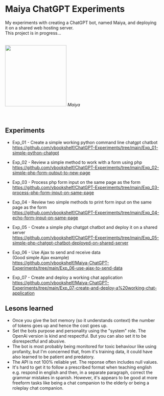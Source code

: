 # Maiya ChatGPT Experiments
My experiments with creating a ChatGPT bot, named Maiya, and deploying it on a shared web hosting server.<br>
This project is in progress...

<br>
<img src="https://github.com/vbookshelf/Maiya-ChatGPT-Experiments/blob/main/images/teacher-gf0ffa24b0_640.png" width="200"></img>
<i>Maiya</i><br>

<br>

<br>

## Experiments

- Exp_01 - Create a simple working python command line chatgpt chatbot<br>
https://github.com/vbookshelf/ChatGPT-Experiments/tree/main/Exp_01-simple-python-chatgpt

- Exp_02 - Review a simple method to work with a form using php<br>
https://github.com/vbookshelf/ChatGPT-Experiments/tree/main/Exp_02-simple-php-form-output-to-new-page

- Exp_03 - Process php form input on the same page as the form<br>
https://github.com/vbookshelf/ChatGPT-Experiments/tree/main/Exp_03-process-php-form-input-on-same-page

- Exp_04 - Review two simple methods to print form input on the same page as the form<br>
https://github.com/vbookshelf/ChatGPT-Experiments/tree/main/Exp_04-echo-form-input-on-same-page

- Exp_05 - Create a simple php chatgpt chatbot and deploy it on a shared server<br>
https://github.com/vbookshelf/ChatGPT-Experiments/tree/main/Exp_05-simple-php-chatgpt-chatbot-deployed-on-shared-server

- Exp_06 - Use Ajax to send and receive data<br>
(Good simple Ajax example)<br>
https://github.com/vbookshelf/Maiya-ChatGPT-Experiments/tree/main/Exp_06-use-ajax-to-send-data

- Exp_07 - Create and deploy a working chat application<br>
https://github.com/vbookshelf/Maiya-ChatGPT-Experiments/tree/main/Exp_07-create-and-deploy-a%20working-chat-application


## Lesons learned

- Once you give the bot memory (so it understands context) the number of tokens goes up and hence the cost goes up.
- Set the bots purpose and personality using the "system" role. The OpenAi version is kind and respectful. But you can also set it to be disrespectful and abusive. 
- The bot is most probably being monitored for toxic behaviour like using profanity, but I'm concerned that, from it's training data, it could have also learned to be patient and predatory.
- The API is not 100% reliable yet. The reponse often includes null values.
- It's hard to get it to follow a prescribed format when teaching english e.g. respond in english and then, in a separate paragraph, correct the grammar mistakes in spanish. However, it's appears to be good at more freeform tasks like being a chat companion to the elderly or being a roleplay chat companion.
